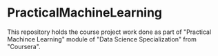 # PracticalMachineLearning

This repository holds the course project work done as part of "Practical Machince Learning" module of "Data Science Specialization" from "Coursera".
